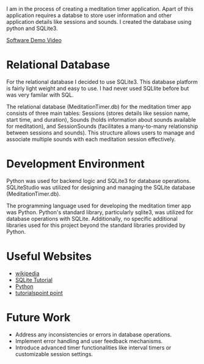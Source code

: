 I am in the process of creating a meditation timer application. Apart of this application requires a databse to store user information and other application details like sessions and sounds. I created the database using python and SQLite3. 

[Software Demo Video](https://youtu.be/7TQRV6ZMye4)

# Relational Database

For the relational database I decided to use SQLite3. This database platform is fairly light weight and easy to use. I had never used SQLlite before but was very familar with SQL. 

The relational database (MeditationTimer.db) for the meditation timer app consists of three main tables: Sessions (stores details like session name, start time, and duration), Sounds (holds information about sounds available for meditation), and SessionSounds (facilitates a many-to-many relationship between sessions and sounds). This structure allows users to manage and associate multiple sounds with each meditation session effectively.

# Development Environment

Python was used for backend logic and SQLite3 for database operations. SQLiteStudio was utilized for designing and managing the SQLite database (MeditationTimer.db).

The programming language used for developing the meditation timer app was Python. Python's standard library, particularly sqlite3, was utilized for database operations with SQLite. Additionally, no specific additional libraries used for this project beyond the standard libraries provided by Python.

# Useful Websites

- [wikipedia](https://en.wikipedia.org/wiki/Relational_database)
- [SQLite Tutorial](https://www.sqlitetutorial.net/)
- [Python](https://docs.python.org/3/library/sqlite3.html)
- [tutorialspoint point](https://www.tutorialspoint.com/sqlite/sqlite_python.htm)

# Future Work

- Address any inconsistencies or errors in database operations.
- Implement error handling and user feedback mechanisms.
- Introduce advanced timer functionalities like interval timers or customizable session settings.
